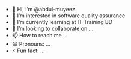 - 👋 Hi, I’m @abdul-muyeez
- 👀 I’m interested in software quality assurance
- 🌱 I’m currently learning at IT Training BD
- 💞️ I’m looking to collaborate on ...
- 📫 How to reach me ...
- 😄 Pronouns: ...
- ⚡ Fun fact: ...

<!---
abdul-muyeez/abdul-muyeez is a ✨ special ✨ repository because its `README.md` (this file) appears on your GitHub profile.
You can click the Preview link to take a look at your changes.
--->
